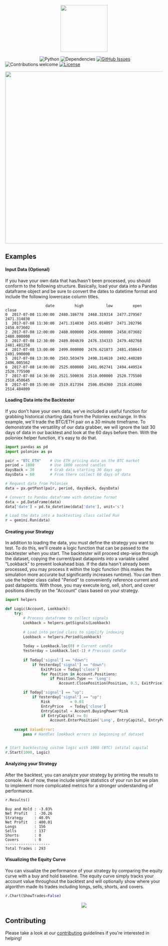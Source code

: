 <p align="center"><img src="https://github.com/Crypto-AI/Gemini/blob/master/media/logo.png" width="150px"><p>

&nbsp;&nbsp;&nbsp;&nbsp;&nbsp;&nbsp;&nbsp;&nbsp;&nbsp;&nbsp;&nbsp;&nbsp;&nbsp;
&nbsp;&nbsp;&nbsp;&nbsp;&nbsp;&nbsp;&nbsp;&nbsp;&nbsp;&nbsp;&nbsp;&nbsp;&nbsp;
![Python](https://img.shields.io/badge/python-v2.7%20%2F%20v3.6-blue.svg)
![Dependencies](https://img.shields.io/badge/dependencies-up%20to%20date-brightgreen.svg)
[![GitHub Issues](https://img.shields.io/github/issues/Crypto-AI/Gemini.svg)](https://github.com/Crypto-AI/Gemini/issues)
![Contributions welcome](https://img.shields.io/badge/contributions-welcome-orange.svg)
[![License](https://img.shields.io/badge/license-MIT-blue.svg)](https://opensource.org/licenses/MIT)
<br>
<p align="center"><img src="https://github.com/Crypto-AI/Gemini/blob/master/media/schematic.gif" width="550px"><p>


## Examples

#### Input Data (Optional)
If you have your own data that has/hasn't been processed, you should conform to the following structure. Basically, load your data into a Pandas dataframe object and be sure to convert the dates to datetime format and include the following lowercase column titles.
```text
                  date         high          low         open        close
0  2017-07-08 11:00:00  2480.186778  2468.319314  2477.279567  2471.314030  
1  2017-07-08 11:30:00  2471.314030  2455.014057  2471.202796  2458.073602
2  2017-07-08 12:00:00  2480.000000  2456.000000  2458.073602  2480.000000 
3  2017-07-08 12:30:00  2489.004639  2476.334333  2479.402768  2481.481258
4  2017-07-08 13:00:00  2499.000000  2476.621873  2481.458643  2491.990000 
5  2017-07-08 13:30:00  2503.503479  2490.314610  2492.440289  2496.005562
6  2017-07-08 14:00:00  2525.000000  2491.062741  2494.449524  2520.775500
7  2017-07-08 14:30:00  2521.500036  2510.000000  2520.775500  2518.450645
8  2017-07-08 15:00:00  2519.817394  2506.054360  2518.451000  2514.484009
```

#### Loading Data into the Backtester
If you don't have your own data, we've included a useful function for grabbing historical charting data from the Poloniex exchange. In this example, we'll trade the BTC/ETH pair on a 30 minute timeframe. To demonstrate the versatility of our data grabber, we will ignore the last 30 days of data in our backtest and look at the 60 days before then. With the poloniex helper function, it's easy to do that.
```python
import pandas as pd
import poloniex as px

pair = "BTC_ETH"    # Use ETH pricing data on the BTC market
period = 1800       # Use 1800 second candles
daysBack = 30       # Grab data starting 30 days ago
daysData = 60       # From there collect 60 days of data

# Request data from Poloniex
data = px.getPast(pair, period, daysBack, daysData)

# Convert to Pandas dataframe with datetime format
data = pd.DataFrame(data)
data['date'] = pd.to_datetime(data['date'], unit='s')

# Load the data into a backtesting class called Run
r = gemini.Run(data)
```

#### Creating your Strategy
In addition to loading the data, you must define the strategy you want to test. To do this, we'll create a logic function that can be passed to the backtester when you start. The backtester will proceed step-wise through the dataset, copying the current/past datapoints into a variable called "Lookback" to prevent lookahead bias. If the data hasn't already been processed, you may process it within the logic function (this makes the simulation more accurate but significantly increases runtime). You can then use the helper class called "Period" to conveniently reference current and past datapoints. With those, you may execute long, sell, short, and cover positions directly on the "Account" class based on your strategy.


```python
import helpers

def Logic(Account, Lookback):
    try:
        # Process dataframe to collect signals
        Lookback = helpers.getSignals(Lookback)
        
        # Load into period class to simplify indexing
        Lookback = helpers.Period(Lookback)
        
        Today = Lookback.loc(0) # Current candle
        Yesterday = Lookback.loc(-1) # Previous candle
        
        if Today['signal'] == "down":
            if Yesterday['signal'] == "down":
                ExitPrice = Today['close']
                for Position in Account.Positions:  
                    if Position.Type == 'Long':
                        Account.ClosePosition(Position, 0.5, ExitPrice)

        if Today['signal'] == "up":
            if Yesterday['signal'] == "up":
                Risk         = 0.03
                EntryPrice   = Today['close']
                EntryCapital = Account.BuyingPower*Risk
                if EntryCapital >= 0:
                    Account.EnterPosition('Long', EntryCapital, EntryPrice)
     
    except ValueError: 
        pass # Handles lookback errors in beginning of dataset


# Start backtesting custom logic with 1000 (BTC) intital capital
r.Start(1000, Logic)
```

#### Analyzing your Strategy
After the backtest, you can analyze your strategy by printing the results to console. As of now, these include simple statistics of your run but we plan to implement more complicated metrics for a stronger understanding of performance.

```python
r.Results()
```
```text
Buy and Hold : -3.03%
Net Profit   : -30.26
Strategy     : 40.0%
Net Profit   : 400.01
Longs        : 156
Sells        : 137
Shorts       : 0
Covers       : 0
--------------------
Total Trades : 293
```

#### Visualizing the Equity Curve
You can visualize the performance of your strategy by comparing the equity curve with a buy and hold baseline. The equity curve simply tracks your account value throughout the backtest and will optionally show where your algorithm made its trades including longs, sells, shorts, and covers.
```python
r.Chart(ShowTrades=False)
```
<p align="center"><img src="https://raw.githubusercontent.com/Crypto-AI/Gemini/master/media/example.png"><p>

## Contributing
Please take a look at our [contributing](https://github.com/Crypto-AI/Gemini/blob/master/CONTRIBUTING.md) guidelines if you're interested in helping!
